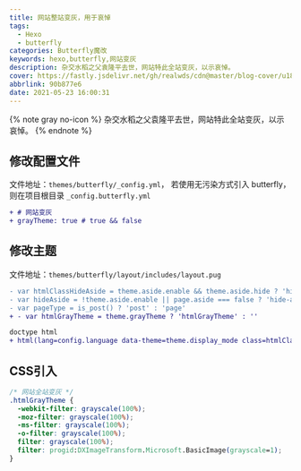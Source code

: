 ```yaml
---
title: 网站整站变灰，用于哀悼
tags:
  - Hexo
  - butterfly
categories: Butterfly魔改
keywords: hexo,butterfly,网站变灰
description: 杂交水稻之父袁隆平去世，网站特此全站变灰，以示哀悼。
cover: https://fastly.jsdelivr.net/gh/realwds/cdn@master/blog-cover/u1826371130,3913662974fm55app54f.5esiuybbcuk0.4o15h2yov5w0.jpg
abbrlink: 90b877e6
date: 2021-05-23 16:00:31
---
```


{% note gray no-icon %}
杂交水稻之父袁隆平去世，网站特此全站变灰，以示哀悼。
{% endnote %}

## 修改配置文件

文件地址：`themes/butterfly/_config.yml`，
若使用无污染方式引入 butterfly，则在项目根目录 `_config.butterfly.yml`

``` diff
+ # 网站变灰 
+ grayTheme: true # true && false
```

## 修改主题

文件地址：`themes/butterfly/layout/includes/layout.pug`

``` diff
- var htmlClassHideAside = theme.aside.enable && theme.aside.hide ? 'hide-aside' : ''
- var hideAside = !theme.aside.enable || page.aside === false ? 'hide-aside' : ''
- var pageType = is_post() ? 'post' : 'page'
+ - var htmlGrayTheme = theme.grayTheme ? 'htmlGrayTheme' : ''

doctype html
+ html(lang=config.language data-theme=theme.display_mode class=htmlClassHideAside class=htmlGrayTheme)
```

## CSS引入

``` css
/* 网站全站变灰 */
.htmlGrayTheme {
  -webkit-filter: grayscale(100%);
  -moz-filter: grayscale(100%);
  -ms-filter: grayscale(100%);
  -o-filter: grayscale(100%);
  filter: grayscale(100%);
  filter: progid:DXImageTransform.Microsoft.BasicImage(grayscale=1);
}
```
